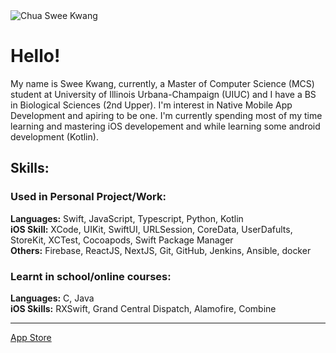 <img src="https://drive.google.com/uc?id=15S4kGn1a0veUExXmIxwLcdbziSHJlI0V" alt="Chua Swee Kwang">
<h1>Hello!</h1>
My name is Swee Kwang, currently, a Master of Computer Science (MCS) student at University of Illinois Urbana-Champaign (UIUC) and I have a BS in Biological Sciences (2nd Upper). I'm interest in Native Mobile App Development and apiring to be one. I'm currently spending most of my time learning and mastering iOS developement and while learning some android development (Kotlin).


<h2>Skills:</h2>
<h3>Used in Personal Project/Work:</h3>
<strong>Languages:</strong> Swift, JavaScript, Typescript, Python, Kotlin <br/>
<strong>iOS Skill:</strong> XCode, UIKit, SwiftUI, URLSession, CoreData, UserDafults, StoreKit, XCTest, Cocoapods, Swift Package Manager<br/>
<strong>Others:</strong> Firebase, ReactJS, NextJS, Git, GitHub, Jenkins, Ansible, docker<br/>

<h3>Learnt in school/online courses:</h3>
<strong>Languages:</strong> C, Java<br/>
<strong>iOS Skills:</strong> RXSwift, Grand Central Dispatch, Alamofire, Combine<br/>



<!---
Sweekwang/Sweekwang is a ✨ special ✨ repository because its `README.md` (this file) appears on your GitHub profile.
You can click the Preview link to take a look at your changes.
--->


<hr/>
<a href="https://apps.apple.com/sg/developer/chua-kwang/id1464828215"> App Store
</a>

